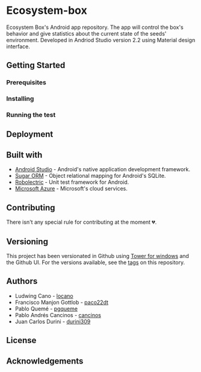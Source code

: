 # Ecosystem-box

Ecosystem Box's Android app repository. The app will control the box's behavior and give statistics about the current state of the seeds' environment.
Developed in Andriod Studio version 2.2 using Material design interface.

## Getting Started


### Prerequisites


### Installing

### Running the test


## Deployment

## Built with
  * [Android Studio](https://developer.android.com/studio/index.html) - Android's native application development framework.
  * [Sugar ORM](http://satyan.github.io/sugar/) - Object relational mapping for Android's SQLite.
  * [Robolectric](http://robolectric.org/) - Unit test framework for Android.
  * [Microsoft Azure](https://azure.microsoft.com/es-es/) - Microsoft's cloud services.
  
## Contributing
  There isn't any special rule for contributing at the moment :broken_heart:.

## Versioning
  This project has been versionated in Github using [Tower for windows](https://www.git-tower.com/) and the Github UI.
  For the versions available, see the [tags](https://github.com/pgqueme/ecosystem-box/tags) on this repository.
  
## Authors
  * Ludwing Cano - [locano](https://github.com/locano)
  * Francisco Manjon Gottlob - [paco22dt](https://github.com/paco22dt)
  * Pablo Quemé - [pgqueme](https://github.com/pgqueme)
  * Pablo Andrés Cancinos - [cancinos](https://github.com/cancinos)
  * Juan Carlos Durini - [durini309](https://github.com/durini309)
  
## License
  
## Acknowledgements
